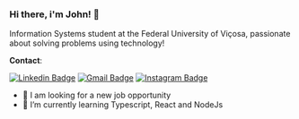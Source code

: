 ### Hi there, i'm John! 👋

Information Systems student at the Federal University of Viçosa, passionate about solving problems using technology!

**Contact**:

[![Linkedin Badge](https://img.shields.io/badge/-LinkedIn-blue?style=for-the-badge&logo=Linkedin&logoColor=white&link=https://www.linkedin.com/in/jhonathacordeiro/)](https://www.linkedin.com/in/jhonathacordeiro/)
[![Gmail Badge](https://img.shields.io/badge/gmail-D14836?&style=for-the-badge&logo=gmail&logoColor=white)](mailto:jhonatha.gomes@ufv.com)
[![Instagram Badge](https://img.shields.io/badge/instagram-%23E4405F.svg?&style=for-the-badge&logo=instagram&logoColor=white)](https://www.instagram.com/jhonscriptt/)



- 🔭 I am looking for a new job opportunity
- 🌱 I’m currently learning Typescript, React and NodeJs


<!--

[![Facebook Badge](https://img.shields.io/badge/facebook-%231877F2.svg?&style=for-the-badge&logo=facebook&logoColor=white)](https://fb.com/jhonathahandz)
[![Twitch Badge](https://img.shields.io/badge/-Twitch-purple?style=for-the-badge&logo=twitch&logoColor=white&link=https://www.twitch.com/jhonscriptt/)](https://www.twitch.com/jhonscriptt/)


**Skills**:

[![Anurag's GitHub stats](https://github-readme-stats.vercel.app/api?username=jhonathadev&theme=dark&show_icons=true)](https://github.com/anuraghazra/github-readme-stats)

[![Top Langs](https://github-readme-stats.vercel.app/api/top-langs/?username=jhonathadev&layout=demo)](https://github.com/anuraghazra/github-readme-stats)


**jhonathadev/jhonathadev** is a ✨ _special_ ✨ repository because its `README.md` (this file) appears on your GitHub profile.

Here are some ideas to get you started:

- 👯 I’m looking to collaborate on ...
- 🤔 I’m looking for help with ...
- 💬 Ask me about ...
- 📫 How to reach me: ...
- 😄 Pronouns: ...
- ⚡ Fun fact: ...
-->
